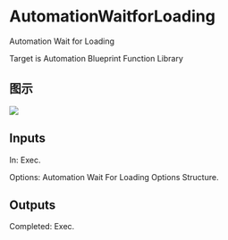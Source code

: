 # AutomationWaitforLoading

Automation Wait for Loading

Target is Automation Blueprint Function Library

## 图示

![]($-20221218-18093295.png)

## Inputs

In: Exec.

Options: Automation Wait For Loading Options Structure.  

## Outputs

Completed: Exec.

